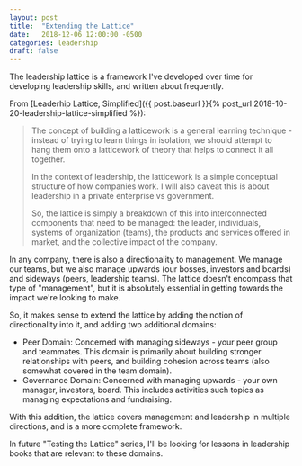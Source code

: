 ```yaml
---
layout: post
title:  "Extending the Lattice"
date:   2018-12-06 12:00:00 -0500
categories: leadership
draft: false
---
```


The leadership lattice is a framework I've developed over time for developing leadership skills, and written about frequently. 

From [Leaderhip Lattice, Simplified]({{ post.baseurl }}{% post_url 2018-10-20-leadership-lattice-simplified %}):

> The concept of building a latticework is a general learning technique - instead of trying to learn things in isolation, we should attempt to hang them onto a latticework of theory that helps to connect it all together.
> 
> In the context of leadership, the latticework is a simple conceptual structure of how companies work. I will also caveat this is about leadership in a private enterprise vs government.
> 
> So, the lattice is simply a breakdown of this into interconnected components that need to be managed: the leader, individuals, systems of organization (teams), the products and services offered in market, and the collective impact of the company.

In any company, there is also a directionality to management. We manage our teams, but we also manage upwards (our bosses, investors and boards) and sideways (peers, leadership teams). The lattice doesn't encompass that type of "management", but it is absolutely essential in getting towards the impact we're looking to make. 

So, it makes sense to extend the lattice by adding the notion of directionality into it, and adding two additional domains:

- Peer Domain: Concerned with managing sideways - your peer group and teammates. This domain is primarily about building stronger relationships with peers, and building cohesion across teams (also somewhat covered in the team domain).
- Governance Domain: Concerned with managing upwards - your own manager, investors, board. This includes activities such topics as managing expectations and fundraising.

With this addition, the lattice covers management and leadership in multiple directions, and is a more complete framework. 

In future "Testing the Lattice" series, I'll be looking for lessons in leadership books that are relevant to these domains. 